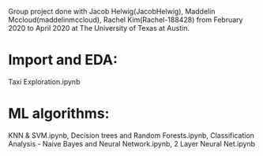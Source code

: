 Group project done with Jacob Helwig(JacobHelwig), Maddelin Mccloud(maddelinmccloud), Rachel Kim(Rachel-188428) from February 2020 to April 2020 at The University of Texas at Austin.
# Import and EDA:
Taxi Exploration.ipynb
# ML algorithms:
KNN & SVM.ipynb, Decision trees and Random Forests.ipynb, Classification Analysis - Naive Bayes and Neural Network.ipynb, 2 Layer Neural Net.ipynb
